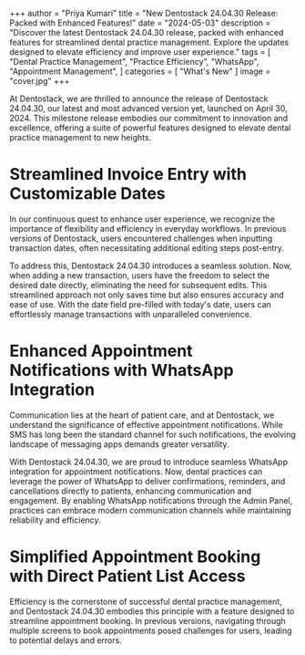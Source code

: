 +++
author = "Priya Kumari"
title = "New Dentostack 24.04.30 Release: Packed with Enhanced Features!"
date = "2024-05-03"
description = "Discover the latest Dentostack 24.04.30 release, packed with enhanced features for streamlined dental practice management. Explore the updates designed to elevate efficiency and improve user experience."
tags = [
    "Dental Practice Management",
    "Practice Efficiency",
    "WhatsApp",
    "Appointment Management",
]
categories = [
    "What's New"
]
image = "cover.jpg"
+++

At Dentostack, we are thrilled to announce the release of Dentostack 24.04.30, our latest and most advanced version yet, launched on April 30, 2024. This milestone release embodies our commitment to innovation and excellence, offering a suite of powerful features designed to elevate dental practice management to new heights.

# Streamlined Invoice Entry with Customizable Dates

In our continuous quest to enhance user experience, we recognize the importance of flexibility and efficiency in everyday workflows. In previous versions of Dentostack, users encountered challenges when inputting transaction dates, often necessitating additional editing steps post-entry.

To address this, Dentostack 24.04.30 introduces a seamless solution. Now, when adding a new transaction, users have the freedom to select the desired date directly, eliminating the need for subsequent edits. This streamlined approach not only saves time but also ensures accuracy and ease of use. With the date field pre-filled with today's date, users can effortlessly manage transactions with unparalleled convenience.

# Enhanced Appointment Notifications with WhatsApp Integration

Communication lies at the heart of patient care, and at Dentostack, we understand the significance of effective appointment notifications. While SMS has long been the standard channel for such notifications, the evolving landscape of messaging apps demands greater versatility.

With Dentostack 24.04.30, we are proud to introduce seamless WhatsApp integration for appointment notifications. Now, dental practices can leverage the power of WhatsApp to deliver confirmations, reminders, and cancellations directly to patients, enhancing communication and engagement. By enabling WhatsApp notifications through the Admin Panel, practices can embrace modern communication channels while maintaining reliability and efficiency.

# Simplified Appointment Booking with Direct Patient List Access

Efficiency is the cornerstone of successful dental practice management, and Dentostack 24.04.30 embodies this principle with a feature designed to streamline appointment booking. In previous versions, navigating through multiple screens to book appointments posed challenges for users, leading to potential delays and errors.
